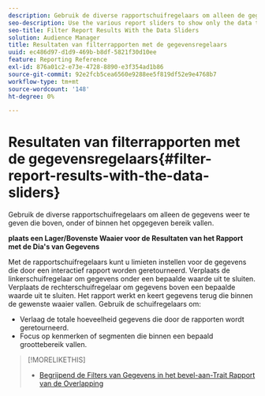 ```yaml
---
description: Gebruik de diverse rapportschuifregelaars om alleen de gegevens weer te geven die boven, onder of binnen het opgegeven bereik vallen.
seo-description: Use the various report sliders to show only the data that falls above, below, or within your specified range.
seo-title: Filter Report Results With the Data Sliders
solution: Audience Manager
title: Resultaten van filterrapporten met de gegevensregelaars
uuid: ec486d97-d1d9-469b-b8df-5821f30d10ee
feature: Reporting Reference
exl-id: 876a01c2-e73e-4728-8890-e3f354ad1b86
source-git-commit: 92e2fcb5cea6560e9288ee5f819df52e9e4768b7
workflow-type: tm+mt
source-wordcount: '148'
ht-degree: 0%

---
```


# Resultaten van filterrapporten met de gegevensregelaars{#filter-report-results-with-the-data-sliders}

Gebruik de diverse rapportschuifregelaars om alleen de gegevens weer te geven die boven, onder of binnen het opgegeven bereik vallen.

<!-- 

c_reach_slider.xml

 -->

**plaats een Lager/Bovenste Waaier voor de Resultaten van het Rapport met de Dia&#39;s van Gegevens**

Met de rapportschuifregelaars kunt u limieten instellen voor de gegevens die door een interactief rapport worden geretourneerd. Verplaats de linkerschuifregelaar om gegevens onder een bepaalde waarde uit te sluiten. Verplaats de rechterschuifregelaar om gegevens boven een bepaalde waarde uit te sluiten. Het rapport werkt en keert gegevens terug die binnen de gewenste waaier vallen. Gebruik de schuifregelaars om:

* Verlaag de totale hoeveelheid gegevens die door de rapporten wordt geretourneerd.
* Focus op kenmerken of segmenten die binnen een bepaald groottebereik vallen.

>[!MORELIKETHIS]
>
>* [ Begrijpend de Filters van Gegevens in het bevel-aan-Trait Rapport van de Overlapping ](../../reporting/dynamic-reports/segment-trait-overlap-report.md#data-filters-s2t-report)
